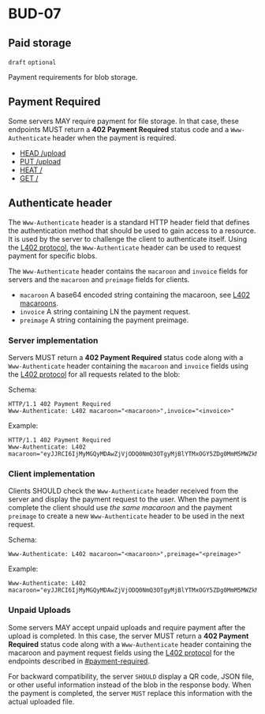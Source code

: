 BUD-07
======

Paid storage
---------------

`draft` `optional`

Payment requirements for blob storage.

## Payment Required

Some servers MAY require payment for file storage. In that case, these endpoints MUST return a **402 Payment Required** status code and a `Www-Authenticate` header when the payment is required.

- [HEAD /upload](./01.md#head-sha256---has-blob)
- [PUT /upload](./02.md#put-upload---upload-blob)
- [HEAT /<sha256>](./01.md#head-sha256---has-blob)
- [GET /<sha256>](./01.md#get-sha256---get-blob)


## Authenticate header

The `Www-Authenticate` header is a standard HTTP header field that defines the authentication method that should be used to gain access to a resource. It is used by the server to challenge the client to authenticate itself. Using the [L402 protocol](https://github.com/lightninglabs/L402), the `Www-Authenticate` header can be used to request payment for specific blobs.

The `Www-Authenticate` header contains the `macaroon` and `invoice` fields for servers and the `macaroon` and `preimage` fields for clients.

- `macaroon` A base64 encoded string containing the macaroon, see [L402 macaroons](https://github.com/lightninglabs/L402/blob/master/macaroons.md).
- `invoice` A string containing LN the payment request.
- `preimage` A string containing the payment preimage. 

### Server implementation

Servers MUST return a **402 Payment Required** status code along with a `Www-Authenticate` header containing the `macaroon` and `invoice` fields using the [L402 protocol](https://github.com/lightninglabs/L402) for all requests related to the blob:

Schema:

```http
HTTP/1.1 402 Payment Required
Www-Authenticate: L402 macaroon="<macaroon>",invoice="<invoice>"
```

Example:

```http
HTTP/1.1 402 Payment Required
Www-Authenticate: L402 macaroon="eyJJRCI6IjMyMGQyMDAwZjVjODQ0NmQ3OTgyMjBlYTMxOGY5ZDg0MmM5MWZkMjYyMTliODZhYWE2ODEzMDBjYjc4YTI2YWEiLCJ2ZXJzaW9uIjoiMCIsInBheW1lbnRfaGFzaCI6IjQzN2Q2YTg1Y2M2ZDQxMzNiYWIzZTEwNWM0NjViZjMzNTQ4ODNjNmVkNzNkZmFhODA3MDQ1ZmIyMTI4MTRmMjYiLCJ0b2tlbl9pZCI6IjExMzIiLCJsb2NhdGlvbiI6Ii9hcGkvdjIvbWVkaWEvNjZiMGU3NzFlYTM0ZDE0MTBkNTM4Nzk3MjQ0NGRiN2RkNjU3OGE5OTBhZDhmMjRjZjFiZTE1OWUwYmVkODdmYy8wNmQwM2FmYzJjZTJkYzY2ODUxMjFmNTFhZjM5ZDUyNjM2OWY5NjgyZTFhOWNiNGRiZGFlZDhlOWI1ZTJiNDI3Lm1wNCIsImNhdmVhdHMiOlsiIl19",invoice="lnbc30n1pnvscg5pp56rft56xqcdamm59epsvmes06ymctq7gjt3nfnu3mjaw6fmfuhweqhp5w48l28v60yvythn6qvnpq0lez54422a042yaw4kq8arvd68a6n7qcqzzsxqyz5vqsp5a5tz8qqf897a2psdh3gc8m72tkpfwf03p8j95tgvkwm0jx97ypqs9qxpqysgqxuv6h48rzmguqkyxdyegrwf2m9890st2mty7z68acvcp9s8ukpx5daja0tdfq4tn2lmt443kua45zh6dzuy90grz02hcfauqx999g4gpf9lqhw"
```

### Client implementation

Clients SHOULD check the `Www-Authenticate` header received from the server and display the payment request to the user. When the payment is complete the client should use *the same macaroon* and the payment `preimage` to create a new `Www-Authenticate` header to be used in the next request.

Schema:

```http
Www-Authenticate: L402 macaroon="<macaroon>",preimage="<preimage>"
```

Example:

```http
Www-Authenticate: L402 macaroon="eyJJRCI6IjMyMGQyMDAwZjVjODQ0NmQ3OTgyMjBlYTMxOGY5ZDg0MmM5MWZkMjYyMTliODZhYWE2ODEzMDBjYjc4YTI2YWEiLCJ2ZXJzaW9uIjoiMCIsInBheW1lbnRfaGFzaCI6IjQzN2Q2YTg1Y2M2ZDQxMzNiYWIzZTEwNWM0NjViZjMzNTQ4ODNjNmVkNzNkZmFhODA3MDQ1ZmIyMTI4MTRmMjYiLCJ0b2tlbl9pZCI6IjExMzIiLCJsb2NhdGlvbiI6Ii9hcGkvdjIvbWVkaWEvNjZiMGU3NzFlYTM0ZDE0MTBkNTM4Nzk3MjQ0NGRiN2RkNjU3OGE5OTBhZDhmMjRjZjFiZTE1OWUwYmVkODdmYy8wNmQwM2FmYzJjZTJkYzY2ODUxMjFmNTFhZjM5ZDUyNjM2OWY5NjgyZTFhOWNiNGRiZGFlZDhlOWI1ZTJiNDI3Lm1wNCIsImNhdmVhdHMiOlsiIl19",preimage="3e590d1336f241e858359c865802b4883ca91d47379c840af66785e2143bad22"
```

### Unpaid Uploads

Some servers MAY accept unpaid uploads and require payment after the upload is completed. In this case, the server MUST return a **402 Payment Required** status code along with a `Www-Authenticate` header containing the macaroon and payment request fields using the [L402 protocol](https://github.com/lightninglabs/L402) for the endpoints described in [#payment-required](#payment-required).

For backward compatibility, the server `SHOULD` display a QR code, JSON file, or other useful information instead of the blob in the response body. When the payment is completed, the server `MUST` replace this information with the actual uploaded file. 
